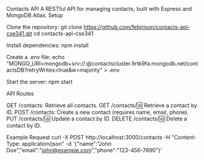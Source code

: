Contacts API
   A RESTful API for managing contacts, built with Express and MongoDB Atlas.
Setup

Clone the repository:
git clone https://github.com/febirison/contacts-api-cse341.git
cd contacts-api-cse341


Install dependencies:
npm install


Create a .env file:
echo "MONGO_URI=mongodb+srv://<user>:<password>@contactscluster.9rtk9fa.mongodb.net/contactsDB?retryWrites=true&w=majority" > .env


Start the server:
npm start



API Routes

GET /contacts: Retrieve all contacts.
GET /contacts/:id: Retrieve a contact by ID.
POST /contacts: Create a new contact (requires name, email, phone).
PUT /contacts/:id: Update a contact by ID.
DELETE /contacts/:id: Delete a contact by ID.

Example Request
curl -X POST http://localhost:3000/contacts -H "Content-Type: application/json" -d '{"name":"John Doe","email":"john@example.com","phone":"123-456-7890"}'

